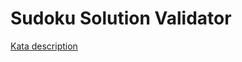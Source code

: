 # Sudoku Solution Validator

[Kata description](https://www.codewars.com/kata/sudoku-solution-validator)
